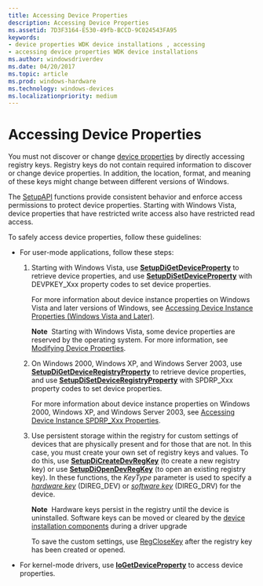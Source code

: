 ```yaml
---
title: Accessing Device Properties
description: Accessing Device Properties
ms.assetid: 7D3F3164-E530-49fb-BCCD-9C024543FA95
keywords:
- device properties WDK device installations , accessing
- accessing device properties WDK device installations
ms.author: windowsdriverdev
ms.date: 04/20/2017
ms.topic: article
ms.prod: windows-hardware
ms.technology: windows-devices
ms.localizationpriority: medium
---
```


# Accessing Device Properties


You must not discover or change [device properties](device-properties.md) by directly accessing registry keys. Registry keys do not contain required information to discover or change device properties. In addition, the location, format, and meaning of these keys might change between different versions of Windows.

The [SetupAPI](setupapi.md) functions provide consistent behavior and enforce access permissions to protect device properties. Starting with Windows Vista, device properties that have restricted write access also have restricted read access.

To safely access device properties, follow these guidelines:

-   For user-mode applications, follow these steps:

    1.  Starting with Windows Vista, use [**SetupDiGetDeviceProperty**](https://msdn.microsoft.com/library/windows/hardware/ff551963) to retrieve device properties, and use [**SetupDiSetDeviceProperty**](https://msdn.microsoft.com/library/windows/hardware/ff552163) with DEVPKEY_Xxx property codes to set device properties.

        For more information about device instance properties on Windows Vista and later versions of Windows, see [Accessing Device Instance Properties (Windows Vista and Later)](accessing-device-instance-properties--windows-vista-and-later-.md).

        **Note**  Starting with Windows Vista, some device properties are reserved by the operating system. For more information, see [Modifying Device Properties](modifying-device-properties.md).

    2.  On Windows 2000, Windows XP, and Windows Server 2003, use [**SetupDiGetDeviceRegistryProperty**](https://msdn.microsoft.com/library/windows/hardware/ff551122) to retrieve device properties, and use [**SetupDiSetDeviceRegistryProperty**](https://msdn.microsoft.com/library/windows/hardware/ff552169) with SPDRP_Xxx property codes to set device properties.

        For more information about device instance properties on Windows 2000, Windows XP, and Windows Server 2003, see [Accessing Device Instance SPDRP_Xxx Properties](accessing-device-instance-spdrp-xxx-properties.md).

    3.  Use persistent storage within the registry for custom settings of devices that are physically present and for those that are not. In this case, you must create your own set of registry keys and values. To do this, use [**SetupDiCreateDevRegKey**](https://msdn.microsoft.com/library/windows/hardware/ff550973) (to create a new registry key) or use [**SetupDiOpenDevRegKey**](https://msdn.microsoft.com/library/windows/hardware/ff552079) (to open an existing registry key). In these functions, the *KeyType* parameter is used to specify a [*hardware key*](https://msdn.microsoft.com/library/windows/hardware/ff556288#wdkgloss-hardware-key) (DIREG_DEV) or [*software key*](https://msdn.microsoft.com/library/windows/hardware/ff556336#wdkgloss-software-key) (DIREG_DRV) for the device.

        **Note**  Hardware keys persist in the registry until the device is uninstalled. Software keys can be moved or cleared by the [device installation components](https://msdn.microsoft.com/library/windows/hardware/ff541277) during a driver upgrade

        To save the custom settings, use [RegCloseKey](http://go.microsoft.com/fwlink/p/?linkid=194543) after the registry key has been created or opened.

-   For kernel-mode drivers, use [**IoGetDeviceProperty**](https://msdn.microsoft.com/library/windows/hardware/ff549203) to access device properties.

 

 





